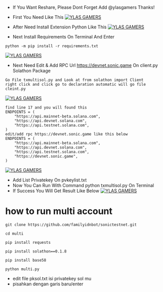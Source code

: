 - If You Want Reshare, Please Dont Forget Add @ylasgamers Thanks!
- First You Need Like This
[![YLAS GAMERS](https://img001.prntscr.com/file/img001/6iDuOGpDRFCoGCWE4XRXmQ.png)](https://github.com/ylasgamers/sonictestnet)

- After Need Install Extension Python Like This
[![YLAS GAMERS](https://img001.prntscr.com/file/img001/tjRxiDmZSpCQB4qoBPZO8A.png)](https://github.com/ylasgamers/sonictestnet)

- Next Install Requirements On Terminal And Enter
```
python -m pip install -r requirements.txt
```
[![YLAS GAMERS](https://img001.prntscr.com/file/img001/E7Xsc27PQwmpgdiUZNuMVA.png)](https://github.com/ylasgamers/sonictestnet)

- Next Need Edit & Add RPC Url https://devnet.sonic.game On client.py Solathon Package
```
Go File txmultisol.py and Look at from solathon import Client
right click and click go to declaration automatic will go file cleint.py
```
[![YLAS GAMERS](https://img001.prntscr.com/file/img001/6JdOxSgzRPCG6tAVUwIzjg.png)](https://github.com/ylasgamers/sonictestnet)
```
find line 17 and you will found this
ENDPOINTS = (
    "https://api.mainnet-beta.solana.com",
    "https://api.devnet.solana.com",
    "https://api.testnet.solana.com",
)
edit/add rpc https://devnet.sonic.game like this below
ENDPOINTS = (
    "https://api.mainnet-beta.solana.com",
    "https://api.devnet.solana.com",
    "https://api.testnet.solana.com",
    "https://devnet.sonic.game",
)
```
[![YLAS GAMERS](https://img001.prntscr.com/file/img001/VUH4ItHgRryh0Un08j1k-A.png)](https://github.com/ylasgamers/sonictestnet)

- Add List Privatekey On pvkeylist.txt
- Now You Can Run With Command python txmultisol.py On Terminal
- If Success You Will Get Result Like Below
[![YLAS GAMERS](https://img001.prntscr.com/file/img001/BUejC074SjSW4-q1wrZxsQ.png)](https://github.com/ylasgamers/sonictestnet)


# how to run multi account
```
git clone https://github.com/familyidnbot/sonictestnet.git
```
```
cd multi
```
```
pip install requests
```
```
pip install solathon==0.1.8
```
```
pip install base58
```
```
python multi.py
```
- edit file pksol.txt isi privatekey sol mu
- pisahkan dengan garis baru/enter

